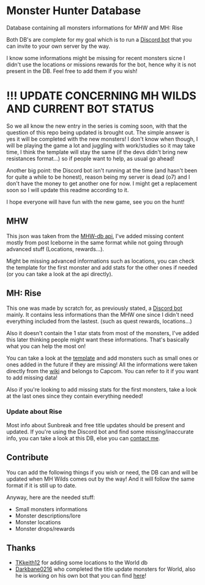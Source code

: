 # Monster Hunter Database
Database containing all monsters informations for MHW and MH: Rise

Both DB's are complete for my goal which is to run a [Discord bot](https://github.com/Neryss/mh_bot) that you can invite to your own server by the way. 

I know some informations might be missing for recent monsters sicne I didn't use the locations or missions rewards for the bot, hence why it is not present in the DB. Feel free to add them if you wish!

# !!! UPDATE CONCERNING MH WILDS AND CURRENT BOT STATUS

So we all know the new entry in the series is coming soon, with that the question of this repo being updated is brought out. The simple answer is yes it will be completed with the new monsters!
I don't know when though, I will be playing the game a lot and juggling with work/studies so it may take time, I think the template will stay the same (if the devs didn't bring new resistances format...) so if people want to help, as usual go ahead!

Another big point: the Discord bot isn't running at the time (and hasn't been for quite a while to be honest), reason being my server is dead (o7) and I don't have the money to get another one for now. I might get a replacement soon so I will update this readme according to it.


I hope everyone will have fun with the new game, see you on the hunt!

## MHW
This json was taken from the [MHW-db api](https://docs.mhw-db.com/), I've added missing content mostly from post Iceborne in the same format while not going through advanced stuff (Locations, rewards...).

Might be missing advanced informations such as locations, you can check the template for the first monster and add stats for the other ones if needed (or you can take a look at the api directly).

## MH: Rise
This one was made by scratch for, as previously stated, a [Discord bot](https://github.com/Neryss/mh_bot) mainly. It contains less informations than the MHW one since I didn't need everything included from the lastest. (such as quest rewards, locations...)

Also it doesn't contain the 1 star stats from most of the monsters, I've added this later thinking people might want these informations. That's basically what you can help the most on!

You can take a look at the [template](./rise_template.json) and add monsters such as small ones or ones added in the future if they are missing!
All the informations were taken directly from the [wiki](https://monsterhunterrise.wiki.fextralife.com/Monster+Hunter+Rise+Wiki) and belongs to Capcom. You can refer to it if you want to add missing data!

Also if you're looking to add missing stats for the first monsters, take a look at the last ones since they contain everything needed!

### Update about Rise
Most info about Sunbreak and free title updates should be present and updated. If you're using the Discord bot and find some missing/inaccurate info, you can take a look at this DB, else you can [contact me](mailto:admin@neryss.pw).

## Contribute

You can add the following things if you wish or need, the DB can and will be updated when MH Wilds comes out by the way! And it will follow the same format if it is still up to date.

Anyway, here are the needed stuff:

- Small monsters informations
- Monster descriptions/lore
- Monster locations
- Monster drops/rewards

## Thanks

- [TKkeith12](https://github.com/TKkeith12/) for adding some locations to the World db
- [Darkbane0216](https://github.com/Darkbane0216) who completed the title update monsters for World, also he is working on his own bot that you can find [here](https://github.com/Darkbane0216/BetterHandler)!
